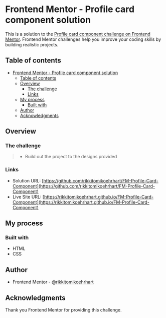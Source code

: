 # Frontend Mentor - Profile card component solution

This is a solution to the [Profile card component challenge on Frontend Mentor](https://www.frontendmentor.io/challenges/profile-card-component-cfArpWshJ). Frontend Mentor challenges help you improve your coding skills by building realistic projects. 

## Table of contents

- [Frontend Mentor - Profile card component solution](#frontend-mentor---profile-card-component-solution)
  - [Table of contents](#table-of-contents)
  - [Overview](#overview)
    - [The challenge](#the-challenge)
    - [Links](#links)
  - [My process](#my-process)
    - [Built with](#built-with)
  - [Author](#author)
  - [Acknowledgments](#acknowledgments)


## Overview

### The challenge

>- Build out the project to the designs provided

### Links

- Solution URL: [https://github.com/rikkitomikoehrhart/FM-Profile-Card-Component](https://github.com/rikkitomikoehrhart/FM-Profile-Card-Component)
- Live Site URL: [https://rikkitomikoehrhart.github.io/FM-Profile-Card-Component](https://rikkitomikoehrhart.github.io/FM-Profile-Card-Component)

## My process

### Built with

- HTML
- CSS


## Author

- Frontend Mentor - [@rikkitomikoehrhart](https://www.frontendmentor.io/profile/rikkitomikoehrhart)

## Acknowledgments

Thank you Frontend Mentor for providing this challenge.
